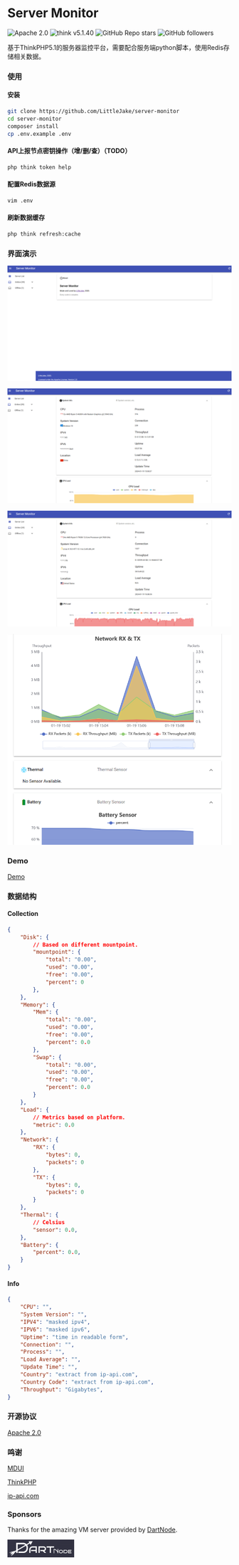 Server Monitor
==========

<img alt="Apache 2.0" src="https://img.shields.io/badge/License-Apache2.0-green">
<img alt="think v5.1.40" src="https://img.shields.io/packagist/php-v/topthink/think/v5.1.41">
<img alt="GitHub Repo stars" src="https://img.shields.io/github/stars/LittleJake/server-monitor?style=social">
<img alt="GitHub followers" src="https://img.shields.io/github/followers/LittleJake?style=social">

基于ThinkPHP5.1的服务器监控平台，需要配合服务端python脚本，使用Redis存储相关数据。

### 使用

#### 安装

```bash
git clone https://github.com/LittleJake/server-monitor
cd server-monitor
composer install
cp .env.example .env
```

#### API上报节点密钥操作（增/删/查）（TODO）

```bash
php think token help
```

#### 配置Redis数据源

```bash
vim .env
```

#### 刷新数据缓存

```bash
php think refresh:cache
```

### 界面演示

![首页](img/1705648177498.png)

![Node](img/1705648247270.png)

![Node2](img/1705648323851.png)

![Other](img/1705648396126.png)

### Demo

[Demo](https://monitor.littlejake.net)

### 数据结构

#### Collection

```json
{
    "Disk": {
        // Based on different mountpoint.
        "mountpoint": {
            "total": "0.00",
            "used": "0.00",
            "free": "0.00",
            "percent": 0
        },
    },
    "Memory": {
        "Mem": {
            "total": "0.00",
            "used": "0.00",
            "free": "0.00",
            "percent": 0.0
        },
        "Swap": {
            "total": "0.00",
            "used": "0.00",
            "free": "0.00",
            "percent": 0.0
        }
    },
    "Load": {
        // Metrics based on platform.
        "metric": 0.0
    },
    "Network": {
        "RX": {
            "bytes": 0,
            "packets": 0
        },
        "TX": {
            "bytes": 0,
            "packets": 0
        }
    },
    "Thermal": {
        // Celsius
        "sensor": 0.0,
    },
    "Battery": {
        "percent": 0.0,
    }
}
```

#### Info

```json
{
    "CPU": "",
    "System Version": "",
    "IPV4": "masked ipv4",
    "IPV6": "masked ipv6",
    "Uptime": "time in readable form",
    "Connection": "",
    "Process": "",
    "Load Average": "",
    "Update Time": "",
    "Country": "extract from ip-api.com",
    "Country Code": "extract from ip-api.com",
    "Throughput": "Gigabytes",
}
```

### 开源协议

[Apache 2.0](LICENSE)

### 鸣谢

[MDUI](https://mdui.org)

[ThinkPHP](https://www.thinkphp.cn/)

[ip-api.com](https://ip-api.com)

### Sponsors

Thanks for the amazing VM server provided by [DartNode](https://dartnode.com?via=1).

<a href="https://dartnode.com?via=1"><img src="https://raw.githubusercontent.com/LittleJake/LittleJake/master/images/dartnode.png" width="150" align='left' ></a>
